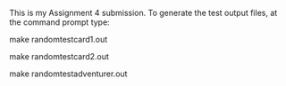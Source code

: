 This is my Assignment 4 submission. To generate the test output files, at the command prompt type:

make randomtestcard1.out

make randomtestcard2.out

make randomtestadventurer.out

